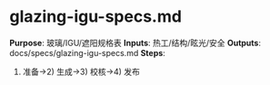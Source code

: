 # glazing-igu-specs.md

**Purpose**: 玻璃/IGU/遮阳规格表
**Inputs**: 热工/结构/眩光/安全
**Outputs**: docs/specs/glazing-igu-specs.md
**Steps**:

1. 准备→2) 生成→3) 校核→4) 发布
